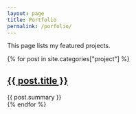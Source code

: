 ```yaml
---
layout: page
title: Portfolio
permalink: /porfolio/
---
```


This page lists my featured projects.

{% for post in site.categories["project"] %}
  <article class="portfolio-article">
    <h2>
      <a href="{{ post.url }}">
        {{ post.title }}
      </a>
    </h2>
    {{ post.summary }}
  </article>
{% endfor %}